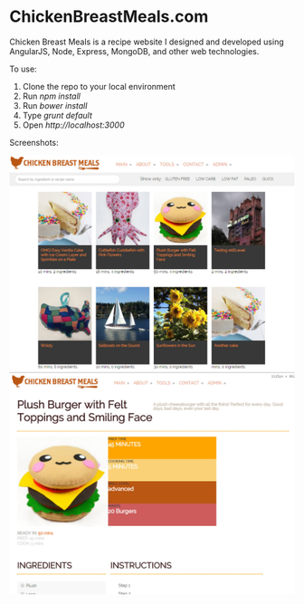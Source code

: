 ChickenBreastMeals.com
======================

Chicken Breast Meals is a recipe website I designed and developed using AngularJS, Node, Express, MongoDB, and other web technologies. 

To use:
1. Clone the repo to your local environment
2. Run *npm install*
3. Run *bower install*
4. Type *grunt default*
5. Open *http://localhost:3000*

Screenshots:

![alt text](screenshots/cbm_app_screenshot_11_3_2014.jpg "Chicken Breast Meals main view as of 11/3/2014")
![alt text](screenshots/cbm_app_screenshot_11_4_2014.jpg "Chicken Breast Meals recipe view as of 11/4/2014")